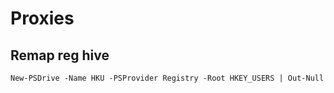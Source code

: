 # Proxies
## Remap reg hive
```
New-PSDrive -Name HKU -PSProvider Registry -Root HKEY_USERS | Out-Null
```
